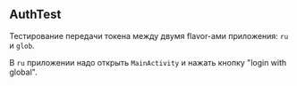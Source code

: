 ## AuthTest

Тестирование передачи токена между двумя flavor-ами приложения: `ru` и `glob`.

В `ru` приложении надо открыть `MainActivity` и нажать кнопку "login with global".


